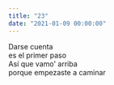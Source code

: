 ```yaml
---
title: "23"
date: "2021-01-09 00:00:00"
---
```


Darse cuenta\
es el primer paso\
Así que vamo' arriba\
porque empezaste a caminar